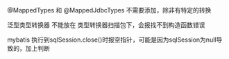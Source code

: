 @MappedTypes 和 @MappedJdbcTypes 不需要添加，除非有特定的转换

泛型类型转换器 不能放在 类型转换器扫描包下，会报找不到构造函数<init>错误

mybatis 执行到sqlSession.close()时报空指针，可能是因为sqlSession为null导致的，加上判断